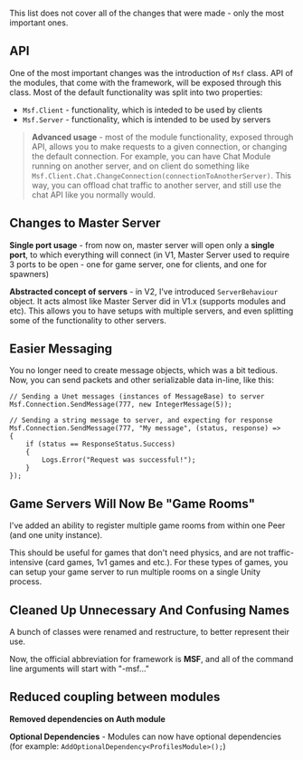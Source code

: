This list does not cover all of the changes that were made - only the most important ones.

## API

One of the most important changes was the introduction of `Msf` class. API of the modules, that come with the framework, will be exposed through this class. Most of the default functionality was split into two properties:

* `Msf.Client` - functionality, which is inteded to be used by clients
* `Msf.Server` - functionality, which is intended to be used by servers

> **Advanced usage** - most of the module functionality, exposed through API, allows you to make requests to a given connection, or changing the default connection. For example, you can have Chat Module running on another server, and on client do something like `Msf.Client.Chat.ChangeConnection(connectionToAnotherServer)`. This way, you can offload chat traffic to another server, and still use the chat API like you normally would.

## Changes to Master Server

**Single port usage** - from now on, master server will open only a **single port**, to which everything will connect (in V1, Master Server used to require 3 ports to be open - one for game server, one for clients, and one for spawners)

**Abstracted concept of servers** - in V2, I've introduced `ServerBehaviour` object. It acts almost like Master Server did in V1.x (supports modules and etc). This allows you to have setups with multiple servers, and even splitting some of the functionality to other servers.

## Easier Messaging

You no longer need to create message objects, which was a bit tedious. Now, you can send packets and other serializable data in-line, like this:

``` 
// Sending a Unet messages (instances of MessageBase) to server
Msf.Connection.SendMessage(777, new IntegerMessage(5));

// Sending a string message to server, and expecting for response
Msf.Connection.SendMessage(777, "My message", (status, response) =>
{
    if (status == ResponseStatus.Success)
    {
        Logs.Error("Request was successful!");
    }
});
```

## Game Servers Will Now Be "Game Rooms"

I've added an ability to register multiple game rooms from within one Peer (and one unity instance). 

This should be useful for games that don't need physics, and are not traffic-intensive (card games, 1v1 games and etc.).  For these types of games, you can setup your game server to run multiple rooms on a single Unity process.

## Cleaned Up Unnecessary And Confusing Names

A bunch of classes were renamed and restructure, to better represent their use. 

Now, the official abbreviation for framework is **MSF**, and all of the command line arguments will start with "-msf..."

## Reduced coupling between modules

**Removed dependencies on Auth module**

**Optional Dependencies** - Modules can now have optional dependencies (for example: `AddOptionalDependency<ProfilesModule>();`)
